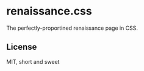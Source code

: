 # renaissance.css

The perfectly-proportined renaissance page in CSS.

## License

MIT, short and sweet
